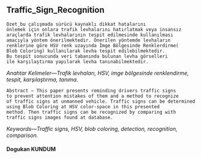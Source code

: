 ## Traffic_Sign_Recognition

```
Özet¸bu çalışmada sürücü kaynaklı dikkat hatalarını
önlemek için onlara trafik levhalarını hatırlatmak veya insansız
araçlarda trafik levhalarının tespit edilmesinde kullanılması
amacıyla yöntem önerilmektedir. Önerilen yöntemde levhaların
renklerine göre HSV renk uzayında İmge Bölgesinde Renklerdirme(
Blob Coloring) kullanılarak levha tespit edilebilmektedir.
Bu tespit sonucunda veri tabanında bulunan levha görselleri
ile karşılaştırma yapılarak levha tanınabilmektedir.
```

*Anahtar Kelimeler—Trafik levhaları, HSV, imge bölgesinde
renklendirme, tespit, karşılaştırma, tanıma.*

```
Abstract — This paper presents reminding drivers traffic signs
to prevent attention mistakes of them and a method to recognize
of traffic signs at unmanned vehicle. Traffic signs can be determined
using Blob Coloring at HSV color-space in this presented
method. Then traffic signs can be recognized by comparing with
traffic signs images found at database.
```

*Keywords—Traffic signs, HSV, blob coloring, detection, recognition,
comparison.*

#### Dogukan KUNDUM
